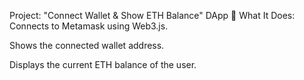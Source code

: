 Project: "Connect Wallet & Show ETH Balance" DApp
🧩 What It Does:
Connects to Metamask using Web3.js.

Shows the connected wallet address.

Displays the current ETH balance of the user.
